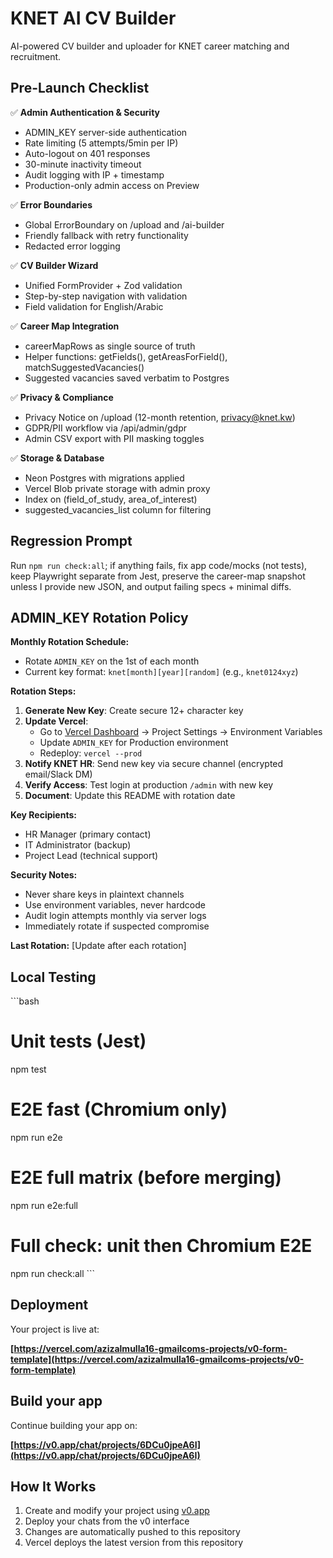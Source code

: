 # KNET AI CV Builder

AI-powered CV builder and uploader for KNET career matching and recruitment.

## Pre-Launch Checklist

✅ **Admin Authentication & Security**
- ADMIN_KEY server-side authentication
- Rate limiting (5 attempts/5min per IP)
- Auto-logout on 401 responses
- 30-minute inactivity timeout
- Audit logging with IP + timestamp
- Production-only admin access on Preview

✅ **Error Boundaries** 
- Global ErrorBoundary on /upload and /ai-builder
- Friendly fallback with retry functionality
- Redacted error logging

✅ **CV Builder Wizard**
- Unified FormProvider + Zod validation
- Step-by-step navigation with validation
- Field validation for English/Arabic

✅ **Career Map Integration**
- careerMapRows as single source of truth
- Helper functions: getFields(), getAreasForField(), matchSuggestedVacancies()
- Suggested vacancies saved verbatim to Postgres

✅ **Privacy & Compliance**
- Privacy Notice on /upload (12-month retention, privacy@knet.kw)
- GDPR/PII workflow via /api/admin/gdpr
- Admin CSV export with PII masking toggles

✅ **Storage & Database**
- Neon Postgres with migrations applied
- Vercel Blob private storage with admin proxy
- Index on (field_of_study, area_of_interest)
- suggested_vacancies_list column for filtering

## Regression Prompt

Run `npm run check:all`; if anything fails, fix app code/mocks (not tests), keep Playwright separate from Jest, preserve the career-map snapshot unless I provide new JSON, and output failing specs + minimal diffs.

## ADMIN_KEY Rotation Policy

**Monthly Rotation Schedule:**
- Rotate `ADMIN_KEY` on the 1st of each month
- Current key format: `knet[month][year][random]` (e.g., `knet0124xyz`)

**Rotation Steps:**
1. **Generate New Key**: Create secure 12+ character key
2. **Update Vercel**: 
   - Go to [Vercel Dashboard](https://vercel.com) → Project Settings → Environment Variables
   - Update `ADMIN_KEY` for Production environment
   - Redeploy: `vercel --prod`
3. **Notify KNET HR**: Send new key via secure channel (encrypted email/Slack DM)
4. **Verify Access**: Test login at production `/admin` with new key
5. **Document**: Update this README with rotation date

**Key Recipients:**
- HR Manager (primary contact)
- IT Administrator (backup)
- Project Lead (technical support)

**Security Notes:**
- Never share keys in plaintext channels
- Use environment variables, never hardcode
- Audit login attempts monthly via server logs
- Immediately rotate if suspected compromise

**Last Rotation:** [Update after each rotation]

## Local Testing

\`\`\`bash
# Unit tests (Jest)
npm test

# E2E fast (Chromium only)
npm run e2e

# E2E full matrix (before merging)
npm run e2e:full

# Full check: unit then Chromium E2E
npm run check:all
\`\`\`
## Deployment

Your project is live at:

**[https://vercel.com/azizalmulla16-gmailcoms-projects/v0-form-template](https://vercel.com/azizalmulla16-gmailcoms-projects/v0-form-template)**

## Build your app

Continue building your app on:

**[https://v0.app/chat/projects/6DCu0jpeA6I](https://v0.app/chat/projects/6DCu0jpeA6I)**

## How It Works

1. Create and modify your project using [v0.app](https://v0.app)
2. Deploy your chats from the v0 interface
3. Changes are automatically pushed to this repository
4. Vercel deploys the latest version from this repository